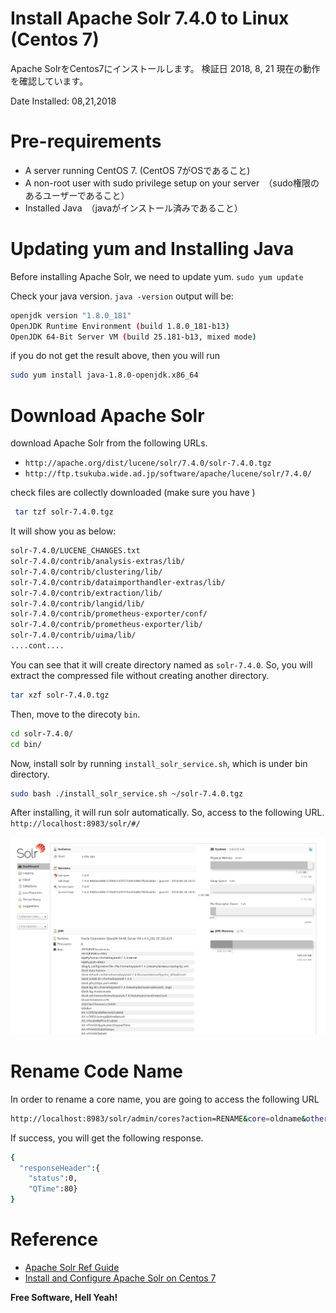 # Install Apache Solr 7.4.0 to Linux (Centos 7)
Apache SolrをCentos7にインストールします。
検証日 2018, 8, 21 現在の動作を確認しています。

Date Installed:  08,21,2018 


# Pre-requirements 
 - A server running CentOS 7. (CentOS 7がOSであること)
 - A non-root user with sudo privilege setup on your server　（sudo権限のあるユーザーであること）
 - Installed Java　（javaがインストール済みであること）

# Updating yum and Installing Java 
Before installing Apache Solr, we need to update yum.
` sudo yum update `

Check your java version. 
` java -version `
output will be: 
```sh
openjdk version "1.8.0_181"  
OpenJDK Runtime Environment (build 1.8.0_181-b13)
OpenJDK 64-Bit Server VM (build 25.181-b13, mixed mode)
```
if you do not get the result above, then you will run 
```sh
sudo yum install java-1.8.0-openjdk.x86_64
```

# Download Apache Solr
download Apache Solr from the following URLs.
- `http://apache.org/dist/lucene/solr/7.4.0/solr-7.4.0.tgz` 
- `http://ftp.tsukuba.wide.ad.jp/software/apache/lucene/solr/7.4.0/`

check files are collectly downloaded (make sure you have )
```sh
 tar tzf solr-7.4.0.tgz 
```
It will show you as below:
```sh
solr-7.4.0/LUCENE_CHANGES.txt
solr-7.4.0/contrib/analysis-extras/lib/
solr-7.4.0/contrib/clustering/lib/
solr-7.4.0/contrib/dataimporthandler-extras/lib/
solr-7.4.0/contrib/extraction/lib/
solr-7.4.0/contrib/langid/lib/
solr-7.4.0/contrib/prometheus-exporter/conf/
solr-7.4.0/contrib/prometheus-exporter/lib/
solr-7.4.0/contrib/uima/lib/
....cont....
```
You can see that it will create directory named as `solr-7.4.0`.
So, you will extract the compressed file without creating another directory. 
```sh
tar xzf solr-7.4.0.tgz 
```
Then, move to the direcoty `bin`.
```sh
cd solr-7.4.0/
cd bin/
```
Now, install solr by running `install_solr_service.sh`, which is under bin directory.
```sh
sudo bash ./install_solr_service.sh ~/solr-7.4.0.tgz
```
After installing, it will run solr automatically. 
So, access to the following URL.
`http://localhost:8983/solr/#/`

![Solr Admin](https://github.com/28kayak/Centos_command_list/blob/master/img/Screenshot_Solr_Admin.png)  

# Rename Code Name 
In order to rename a core name, you are going to access the following URL 
```sh
http://localhost:8983/solr/admin/cores?action=RENAME&core=oldname&other=newname
```
If success, you will get the following response.
```sh
{
  "responseHeader":{
    "status":0,
    "QTime":80}
}
```



# Reference 
- [Apache Solr Ref Guide](http://ftp.meisei-u.ac.jp/mirror/apache/dist/lucene/solr/ref-guide/apache-solr-ref-guide-7.4.pdf)
- [Install and Configure Apache Solr on Centos 7](https://devops.profitbricks.com/tutorials/install-and-configure-apache-solr-on-centos-7/)




**Free Software, Hell Yeah!**
